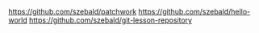https://github.com/szebald/patchwork
https://github.com/szebald/hello-world
https://github.com/szebald/git-lesson-repository
